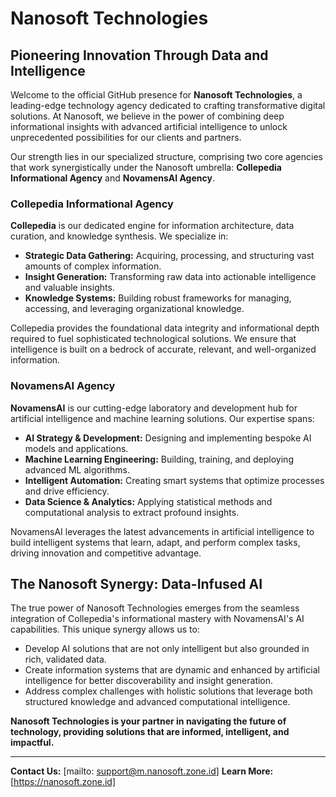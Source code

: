 # Nanosoft Technologies

## Pioneering Innovation Through Data and Intelligence

Welcome to the official GitHub presence for **Nanosoft Technologies**, a leading-edge technology agency dedicated to crafting transformative digital solutions. At Nanosoft, we believe in the power of combining deep informational insights with advanced artificial intelligence to unlock unprecedented possibilities for our clients and partners.

Our strength lies in our specialized structure, comprising two core agencies that work synergistically under the Nanosoft umbrella: **Collepedia Informational Agency** and **NovamensAI Agency**.

### Collepedia Informational Agency

**Collepedia** is our dedicated engine for information architecture, data curation, and knowledge synthesis. We specialize in:

* **Strategic Data Gathering:** Acquiring, processing, and structuring vast amounts of complex information.
* **Insight Generation:** Transforming raw data into actionable intelligence and valuable insights.
* **Knowledge Systems:** Building robust frameworks for managing, accessing, and leveraging organizational knowledge.

Collepedia provides the foundational data integrity and informational depth required to fuel sophisticated technological solutions. We ensure that intelligence is built on a bedrock of accurate, relevant, and well-organized information.

### NovamensAI Agency

**NovamensAI** is our cutting-edge laboratory and development hub for artificial intelligence and machine learning solutions. Our expertise spans:

* **AI Strategy & Development:** Designing and implementing bespoke AI models and applications.
* **Machine Learning Engineering:** Building, training, and deploying advanced ML algorithms.
* **Intelligent Automation:** Creating smart systems that optimize processes and drive efficiency.
* **Data Science & Analytics:** Applying statistical methods and computational analysis to extract profound insights.

NovamensAI leverages the latest advancements in artificial intelligence to build intelligent systems that learn, adapt, and perform complex tasks, driving innovation and competitive advantage.

## The Nanosoft Synergy: Data-Infused AI

The true power of Nanosoft Technologies emerges from the seamless integration of Collepedia's informational mastery with NovamensAI's AI capabilities. This unique synergy allows us to:

* Develop AI solutions that are not only intelligent but also grounded in rich, validated data.
* Create information systems that are dynamic and enhanced by artificial intelligence for better discoverability and insight generation.
* Address complex challenges with holistic solutions that leverage both structured knowledge and advanced computational intelligence.

**Nanosoft Technologies is your partner in navigating the future of technology, providing solutions that are informed, intelligent, and impactful.**

---

**Contact Us:** [mailto: support@m.nanosoft.zone.id]
**Learn More:** [https://nanosoft.zone.id]

